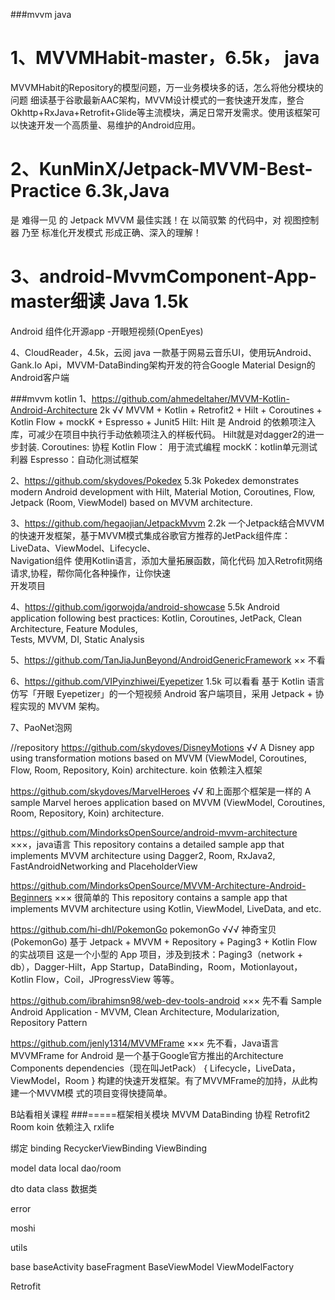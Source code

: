 ###mvvm java
# 1、MVVMHabit-master，6.5k， java
MVVMHabit的Repository的模型问题，万一业务模块多的话，怎么将他分模块的问题
细读基于谷歌最新AAC架构，MVVM设计模式的一套快速开发库，整合Okhttp+RxJava+Retrofit+Glide等主流模块，满足日常开发需求。使用该框架可以快速开发一个高质量、易维护的Android应用。

# 2、KunMinX/Jetpack-MVVM-Best-Practice 6.3k,Java
是 难得一见 的 Jetpack MVVM 最佳实践！在 以简驭繁 的代码中，对 视图控制器 乃至 标准化开发模式 形成正确、深入的理解！

# 3、android-MvvmComponent-App-master细读 Java 1.5k
Android 组件化开源app -开眼短视频(OpenEyes)

4、CloudReader，4.5k，云阅 java
一款基于网易云音乐UI，使用玩Android、Gank.Io Api，MVVM-DataBinding架构开发的符合Google Material Design的Android客户端

###mvvm kotlin
1、https://github.com/ahmedeltaher/MVVM-Kotlin-Android-Architecture 2k √√
MVVM + Kotlin + Retrofit2 + Hilt + Coroutines + Kotlin Flow + mockK + Espresso + Junit5
Hilt:  Hilt 是 Android 的依赖项注入库，可减少在项目中执行手动依赖项注入的样板代码。
       Hilt就是对dagger2的进一步封装.
Coroutines: 协程
Kotlin Flow： 用于流式编程
mockK：kotlin单元测试利器
Espresso：自动化测试框架

2、https://github.com/skydoves/Pokedex 5.3k
Pokedex demonstrates modern Android development with Hilt, Material Motion, Coroutines, Flow,  
Jetpack (Room, ViewModel) based on MVVM architecture.

3、https://github.com/hegaojian/JetpackMvvm 2.2k
一个Jetpack结合MVVM的快速开发框架，基于MVVM模式集成谷歌官方推荐的JetPack组件库：LiveData、ViewModel、Lifecycle、  
Navigation组件 使用Kotlin语言，添加大量拓展函数，简化代码 加入Retrofit网络请求,协程，帮你简化各种操作，让你快速  
开发项目

4、https://github.com/igorwojda/android-showcase 5.5k
Android application following best practices: Kotlin, Coroutines, JetPack, Clean Architecture, Feature Modules,  
Tests, MVVM, DI, Static Analysis

5、https://github.com/TanJiaJunBeyond/AndroidGenericFramework ×× 不看

6、https://github.com/VIPyinzhiwei/Eyepetizer 1.5k 可以看看
基于 Kotlin 语言仿写「开眼 Eyepetizer」的一个短视频 Android 客户端项目，采用 Jetpack + 协程实现的 MVVM 架构。

7、PaoNet泡网

//repository
https://github.com/skydoves/DisneyMotions √√
A Disney app using transformation motions based on MVVM (ViewModel, Coroutines, Flow, Room, Repository, Koin) architecture.
koin 依赖注入框架

https://github.com/skydoves/MarvelHeroes √√ 和上面那个框架是一样的
A sample Marvel heroes application based on MVVM (ViewModel, Coroutines, Room, Repository, Koin) architecture.

https://github.com/MindorksOpenSource/android-mvvm-architecture  ×××，java语言
This repository contains a detailed sample app that implements MVVM architecture using Dagger2, Room, RxJava2, FastAndroidNetworking and PlaceholderView

https://github.com/MindorksOpenSource/MVVM-Architecture-Android-Beginners  ××× 很简单的
This repository contains a sample app that implements MVVM architecture using Kotlin, ViewModel, LiveData, and etc.

https://github.com/hi-dhl/PokemonGo  pokemonGo √√√
神奇宝贝 (PokemonGo) 基于 Jetpack + MVVM + Repository + Paging3 + Kotlin Flow 的实战项目
这是一个小型的 App 项目，涉及到技术：Paging3（network + db），Dagger-Hilt，App Startup，DataBinding，Room，Motionlayout，
Kotlin Flow，Coil，JProgressView 等等。

https://github.com/ibrahimsn98/web-dev-tools-android   ××× 先不看
Sample Android Application - MVVM, Clean Architecture, Modularization, Repository Pattern

https://github.com/jenly1314/MVVMFrame  ××× 先不看，Java语言
MVVMFrame for Android 是一个基于Google官方推出的Architecture Components dependencies（现在叫JetPack）
{ Lifecycle，LiveData，ViewModel，Room } 构建的快速开发框架。有了MVVMFrame的加持，从此构建一个MVVM模
式的项目变得快捷简单。

B站看相关课程
###=====框架相关模块
MVVM DataBinding
协程
Retrofit2
Room
koin 依赖注入
rxlife

绑定
binding RecyckerViewBinding
		ViewBinding

model
	data
	local dao/room

dto
data class
数据类

error

moshi

utils

base
 baseActivity
 baseFragment
 BaseViewModel
 ViewModelFactory

Retrofit
